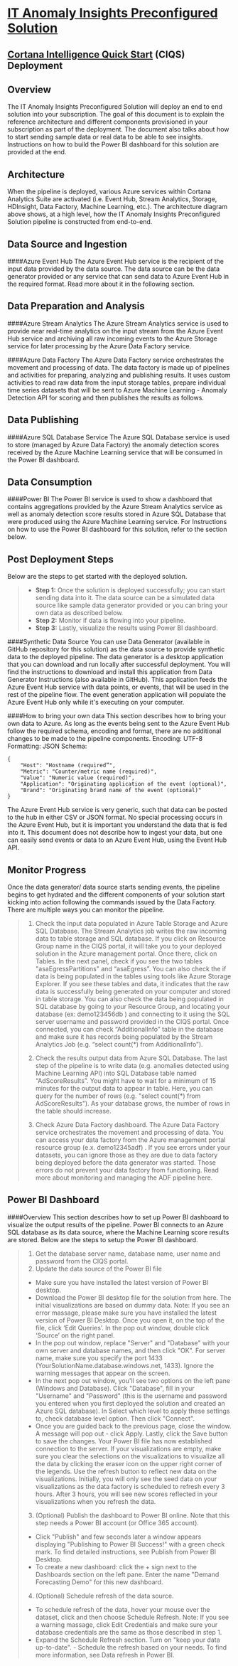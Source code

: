 [IT Anomaly Insights Preconfigured Solution](https://gallery.cortanaintelligence.com/solutiontemplate/c0cc7d49409b4be99fa99dcf8ccba98b)
============================================
[Cortana Intelligence Quick Start](https://start.cortanaintelligence.com) (CIQS) Deployment
----------------------------------
Overview
--------
The IT Anomaly Insights Preconfigured Solution will deploy an end to end solution into your subscription. The goal of this document is to explain the reference architecture and different components provisioned in your subscription as part of the deployment. The document also talks about how to start sending sample data or real data to be able to see insights. Instructions on how to build the Power BI dashboard for this solution are provided at the end.

Architecture
------------
When the pipeline is deployed, various Azure services within Cortana Analytics Suite are activated (i.e. Event Hub, Stream Analytics, Storage, HDInsight, Data Factory, Machine Learning, etc.). The architecture diagram above shows, at a high level, how the IT Anomaly Insights Preconfigured Solution pipeline is constructed from end-to-end.

Data Source and Ingestion
-------------------------
####Azure Event Hub
The Azure Event Hub service is the recipient of the input data provided by the data source. The data source can be the data generator provided or any service that can send data to Azure Event Hub in the required format. Read more about it in the following section.

Data Preparation and Analysis
-----------------------------
####Azure Stream Analytics
The Azure Stream Analytics service is used to provide near real-time analytics on the input stream from the Azure Event Hub service and archiving all raw incoming events to the Azure Storage service for later processing by the Azure Data Factory service.

####Azure Data Factory
The Azure Data Factory service orchestrates the movement and processing of data. The data factory is made up of pipelines and activities for preparing, analyzing and publishing results. It uses custom activities to read raw data from the input storage tables, prepare individual time series datasets that will be sent to Azure Machine Learning - Anomaly Detection API for scoring and then publishes the results as follows.

Data Publishing
---------------
####Azure SQL Database Service
The Azure SQL Database service is used to store (managed by Azure Data Factory) the anomaly detection scores received by the Azure Machine Learning service that will be consumed in the Power BI dashboard.

Data Consumption
----------------
####Power BI
The Power BI service is used to show a dashboard that contains aggregations provided by the Azure Stream Analytics service as well as anomaly detection score results stored in Azure SQL Database that were produced using the Azure Machine Learning service. For Instructions on how to use the Power BI dashboard for this solution, refer to the section below.

Post Deployment Steps
---------------------
Below are the steps to get started with the deployed solution.
> - **Step 1:** Once the solution is deployed successfully; you can start sending data into it.  The data source can be a simulated data source like sample data generator provided or you can bring your own data as described below. 
> - **Step 2:** Monitor if data is flowing into your pipeline.
> - **Step 3:** Lastly, visualize the results using Power BI dashboard.

####Synthetic Data Source
You can use Data Generator (available in GitHub repository for this solution) as the data source to provide synthetic data to the deployed pipeline. The data generator is a desktop application that you can download and run locally after successful deployment. You will find the instructions to download and install this application from Data Generator Instructions (also available in GitHub). This application feeds the Azure Event Hub service with data points, or events, that will be used in the rest of the pipeline flow.
The event generation application will populate the Azure Event Hub only while it's executing on your computer.

####How to bring your own data 
This section describes how to bring your own data to Azure. As long as the events being sent to the Azure Event Hub follow the required schema, encoding and format, there are no additional changes to be made to the pipeline components.
Encoding: UTF-8
Formatting: JSON
Schema:
```
{
	"Host": "Hostname (required”",
	"Metric": "Counter/metric name (required)",
	"Value": "Numeric value (required)",
	"Application": "Originating application of the event (optional)",
	"Brand": "Originating brand name of the event (optional)"
}
```

The Azure Event Hub service is very generic, such that data can be posted to the hub in either CSV or JSON format. No special processing occurs in the Azure Event Hub, but it is important you understand the data that is fed into it.
This document does not describe how to ingest your data, but one can easily send events or data to an Azure Event Hub, using the Event Hub API.

Monitor Progress
----------------
Once the data generator/ data source starts sending events, the pipeline begins to get hydrated and the different components of your solution start kicking into action following the commands issued by the Data Factory. There are multiple ways you can monitor the pipeline.
> 1) Check the input data populated in Azure Table Storage and Azure SQL Database.
The Stream Analytics job writes the raw incoming data to table storage and SQL database. If you click on Resource Group name in the CIQS portal, it will take you to your deployed solution in the Azure management portal. Once there, click on Tables. In the next panel, check if you see the two tables "asaEgressPartitions" and “asaEgress”. You can also check the if data is being populated in the tables using tools like Azure Storage Explorer. If you see these tables and data, it indicates that the raw data is successfully being generated on your computer and stored in table storage. 
You can also check the data being populated in SQL database by going to your Resource Group, and locating your database (ex: demo123456db ) and connecting to it using the SQL server username and password provided in the CIQS portal. Once connected, you can check “AdditionalInfo” table in the database and make sure it has records being populated by the Stream Analytics Job (e.g. “select count(*) from AdditionalInfo”). 
>
> 2) Check the results output data from Azure SQL Database.
The last step of the pipeline is to write data (e.g. anomalies detected using Machine Learning API) into SQL Database table named “AdScoreResults”. You might have to wait for a minimum of 15 minutes for the output data to appear in table. Here, you can query for the number of rows (e.g. "select count(*) from AdScoreResults"). As your database grows, the number of rows in the table should increase.
>
> 3) Check Azure Data Factory dashboard.
The Azure Data Factory service orchestrates the movement and processing of data. You can access your data factory from the Azure management portal resource group (e.x. demo12345adf) . If you see errors under your datasets, you can ignore those as they are due to data factory being deployed before the data generator was started. Those errors do not prevent your data factory from functioning. Read more about monitoring and managing the ADF pipeline here.

Power BI Dashboard
------------------
####Overview
This section describes how to set up Power BI dashboard to visualize the output results of the pipeline. Power BI connects to an Azure SQL database as its data source, where the Machine Learning score results are stored. Below are the steps to setup the Power BI dashboard.
> 1) Get the database server name, database name, user name and password from the CIQS portal.
> 2) Update the data source of the Power BI file
> - Make sure you have installed the latest version of Power BI desktop.
> - Download the Power BI desktop file for the solution from here. The initial visualizations are based on dummy data. Note: If you see an error massage, please make sure you have installed the latest version of Power BI Desktop.
Once you open it, on the top of the file, click ‘Edit Queries’. In the pop out window, double click ‘Source’ on the right panel.
> - In the pop out window, replace "Server" and "Database" with your own server and database names, and then click "OK". For server name, make sure you specify the port 1433 (YourSolutionName.database.windows.net, 1433). Ignore the warning messages that appear on the screen.
> - In the next pop out window, you'll see two options on the left pane (Windows and Database). Click "Database", fill in your "Username" and "Password" (this is the username and password you entered when you first deployed the solution and created an Azure SQL database). In Select which level to apply these settings to, check database level option. Then click "Connect".
> - Once you are guided back to the previous page, close the window. A message will pop out - click Apply. Lastly, click the Save button to save the changes. Your Power BI file has now established connection to the server. If your visualizations are empty, make sure you clear the selections on the visualizations to visualize all the data by clicking the eraser icon on the upper right corner of the legends. Use the refresh button to reflect new data on the visualizations. Initially, you will only see the seed data on your visualizations as the data factory is scheduled to refresh every 3 hours. After 3 hours, you will see new scores reflected in your visualizations when you refresh the data.
> 3) (Optional) Publish the dashboard to Power BI online. Note that this step needs a Power BI account (or Office 365 account).
> - Click "Publish" and few seconds later a window appears displaying "Publishing to Power BI Success!" with a green check mark. To find detailed instructions, see Publish from Power BI Desktop.
> - To create a new dashboard: click the + sign next to the Dashboards section on the left pane. Enter the name "Demand Forecasting Demo" for this new dashboard.
> 4) (Optional) Schedule refresh of the data source.
> - To schedule refresh of the data, hover your mouse over the dataset, click   and then choose Schedule Refresh. Note: If you see a warning massage, click Edit Credentials and make sure your database credentials are the same as those described in step 1.
> - Expand the Schedule Refresh section. Turn on "keep your data up-to-date". - Schedule the refresh based on your needs. To find more information, see Data refresh in Power BI.
